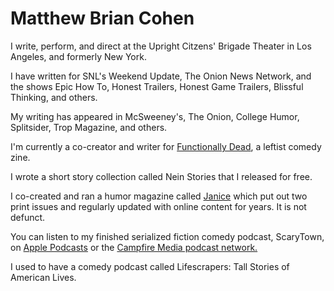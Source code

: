<!DOCTYPE html>
<html lang="en">

<head>
  <meta http-equiv="content-type" content="text/html;charset=utf-8"/>
 </head>
 <body>
 <h1>Matthew Brian Cohen</h1>
  <p>
I write, perform, and direct at the Upright Citzens' Brigade Theater in Los Angeles, and formerly New York.
  </p>
  <p>
I have written for SNL's Weekend Update, The Onion News Network, and the shows Epic How To, Honest Trailers, Honest Game Trailers, Blissful Thinking, and others.
  </p>
  <p>
My writing has appeared in McSweeney's, The Onion, College Humor, Splitsider, Trop Magazine, and others.
  </p>
  <p>
I'm currently a co-creator and writer for <a href="https://www.functionallydead.com">Functionally Dead</a>, a leftist comedy zine.
  </p>
  <p>
I wrote a short story collection called Nein Stories that I released for free.
  </p>
  <p>
    I co-created and ran a humor magazine called <a href="https://www.janicemag.com">Janice</a> which put out two print issues and regularly updated with online content for years. It is not defunct.
</p>
  <p>
You can listen to my finished serialized fiction comedy podcast, ScaryTown, on <a href="https://itunes.apple.com/us/podcast/scarytown/id1295260047?mt=2"> Apple Podcasts</a> or the <a href="http://wearecampfire.media/podcasts/scarytown/">Campfire Media podcast network.</a>
</p>
  <p>
I used to have a comedy podcast called Lifescrapers: Tall Stories of American Lives.
 </body>
 </html>

